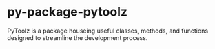 # py-package-pytoolz

PyToolz is a package houseing useful classes, methods, and functions designed 
to streamline the development process.
